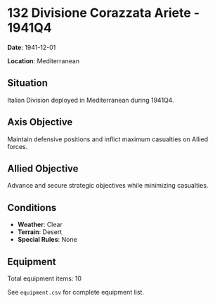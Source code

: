 # 132 Divisione Corazzata Ariete - 1941Q4

**Date**: 1941-12-01

**Location**: Mediterranean

## Situation

Italian Division deployed in Mediterranean during 1941Q4.

## Axis Objective

Maintain defensive positions and inflict maximum casualties on Allied forces.

## Allied Objective

Advance and secure strategic objectives while minimizing casualties.

## Conditions

- **Weather**: Clear
- **Terrain**: Desert
- **Special Rules**: None

## Equipment

Total equipment items: 10

See `equipment.csv` for complete equipment list.
